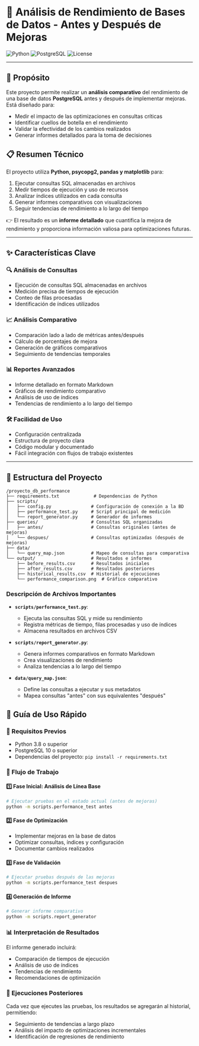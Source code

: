 # 🚀 Análisis de Rendimiento de Bases de Datos - Antes y Después de Mejoras

![Python](https://img.shields.io/badge/Python-3.8+-blue.svg)
![PostgreSQL](https://img.shields.io/badge/PostgreSQL-✓-green.svg)
![License](https://img.shields.io/badge/License-MIT-lightgrey.svg)

---

## 📌 Propósito
Este proyecto permite realizar un **análisis comparativo** del rendimiento de una base de datos **PostgreSQL** antes y después de implementar mejoras. Está diseñado para:

- Medir el impacto de las optimizaciones en consultas críticas
- Identificar cuellos de botella en el rendimiento
- Validar la efectividad de los cambios realizados
- Generar informes detallados para la toma de decisiones

## 📋 Resumen Técnico
El proyecto utiliza **Python, psycopg2, pandas y matplotlib** para:
1. Ejecutar consultas SQL almacenadas en archivos
2. Medir tiempos de ejecución y uso de recursos
3. Analizar índices utilizados en cada consulta
4. Generar informes comparativos con visualizaciones
5. Seguir tendencias de rendimiento a lo largo del tiempo

👉 El resultado es un **informe detallado** que cuantifica la mejora de rendimiento y proporciona información valiosa para optimizaciones futuras.

---

## ✨ Características Clave

### 🔍 Análisis de Consultas
- Ejecución de consultas SQL almacenadas en archivos
- Medición precisa de tiempos de ejecución
- Conteo de filas procesadas
- Identificación de índices utilizados

### 📈 Análisis Comparativo
- Comparación lado a lado de métricas antes/después
- Cálculo de porcentajes de mejora
- Generación de gráficos comparativos
- Seguimiento de tendencias temporales

### 📊 Reportes Avanzados
- Informe detallado en formato Markdown
- Gráficos de rendimiento comparativo
- Análisis de uso de índices
- Tendencias de rendimiento a lo largo del tiempo

### 🛠️ Facilidad de Uso
- Configuración centralizada
- Estructura de proyecto clara
- Código modular y documentado
- Fácil integración con flujos de trabajo existentes

---

## 📂 Estructura del Proyecto

```
/proyecto_db_performance
├── requirements.txt             # Dependencias de Python
├── scripts/
│   ├── config.py               # Configuración de conexión a la BD
│   ├── performance_test.py     # Script principal de medición
│   └── report_generator.py     # Generador de informes
├── queries/                    # Consultas SQL organizadas
│   ├── antes/                  # Consultas originales (antes de mejoras)
│   └── despues/                # Consultas optimizadas (después de mejoras)
├── data/
│   └── query_map.json          # Mapeo de consultas para comparativa
└── output/                     # Resultados e informes
    ├── before_results.csv      # Resultados iniciales
    ├── after_results.csv       # Resultados posteriores
    ├── historical_results.csv  # Historial de ejecuciones
    └── performance_comparison.png  # Gráfico comparativo
```

### Descripción de Archivos Importantes

- **`scripts/performance_test.py`**: 
  - Ejecuta las consultas SQL y mide su rendimiento
  - Registra métricas de tiempo, filas procesadas y uso de índices
  - Almacena resultados en archivos CSV

- **`scripts/report_generator.py`**:
  - Genera informes comparativos en formato Markdown
  - Crea visualizaciones de rendimiento
  - Analiza tendencias a lo largo del tiempo

- **`data/query_map.json`**:
  - Define las consultas a ejecutar y sus metadatos
  - Mapea consultas "antes" con sus equivalentes "después"

## 🚀 Guía de Uso Rápido

### 🔧 Requisitos Previos
- Python 3.8 o superior
- PostgreSQL 10 o superior
- Dependencias del proyecto: `pip install -r requirements.txt`

### 🔄 Flujo de Trabajo

#### 1️⃣ Fase Inicial: Análisis de Línea Base
```bash
# Ejecutar pruebas en el estado actual (antes de mejoras)
python -m scripts.performance_test antes
```

#### 2️⃣ Fase de Optimización
- Implementar mejoras en la base de datos
- Optimizar consultas, índices y configuración
- Documentar cambios realizados

#### 3️⃣ Fase de Validación
```bash
# Ejecutar pruebas después de las mejoras
python -m scripts.performance_test despues
```

#### 4️⃣ Generación de Informe
```bash
# Generar informe comparativo
python -m scripts.report_generator
```

### 📊 Interpretación de Resultados

El informe generado incluirá:
- Comparación de tiempos de ejecución
- Análisis de uso de índices
- Tendencias de rendimiento
- Recomendaciones de optimización

### 🔄 Ejecuciones Posteriores
Cada vez que ejecutes las pruebas, los resultados se agregarán al historial, permitiendo:
- Seguimiento de tendencias a largo plazo
- Análisis del impacto de optimizaciones incrementales
- Identificación de regresiones de rendimiento